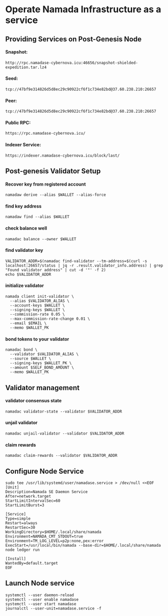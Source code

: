 # Operate Namada Infrastructure as a service

## Providing Services on Post-Genesis Node

#### Snapshot:
```
http://rpc.namadase-cybernova.icu:46656/snapshot-shielded-expedition.tar.lz4
```

#### Seed:
```
tcp://47bf9e314826d5d8ec29c90922cf6f1c734e82bd@37.60.238.210:26657
```

#### Peer:
```
tcp://47bf9e314826d5d8ec29c90922cf6f1c734e82bd@37.60.238.210:26657
```

#### Public RPC: 
```
https://rpc.namadase-cybernova.icu/
```

#### Indexer Service: 
```
https://indexer.namadase-cybernova.icu/block/last/
```

## Post-genesis Validator Setup

#### Recover key from registered account
```
namadaw derive --alias $WALLET --alias-force
```

#### find key address
```
namadaw find --alias $WALLET
```

#### check balance well
```
namadac balance --owner $WALLET
```

#### find validator key
```
VALIDATOR_ADDR=$(namadac find-validator --tm-address=$(curl -s localhost:26657/status | jq -r .result.validator_info.address) | grep "Found validator address" | cut -d '"' -f 2)
echo $VALIDATOR_ADDR
```

#### initialize validator
```
namada client init-validator \
  --alias $VALIDATOR_ALIAS \
  --account-keys $WALLET \
  --signing-keys $WALLET \
  --commission-rate 0.05 \
  --max-commission-rate-change 0.01 \
  --email $EMAIL \
  --memo $WALLET_PK
```

#### bond tokens to your validator
```
namadac bond \
  --validator $VALIDATOR_ALIAS \
  --source $WALLET \
  --signing-keys $WALLET_PK \
  --amount $SELF_BOND_AMOUNT \
  --memo $WALLET_PK
```

## Validator management

#### validator consensus state
```
namadac validator-state --validator $VALIDATOR_ADDR
```

#### unjail validator
```
namadac unjail-validator --validator $VALIDATOR_ADDR
```

#### claim rewards
```
namadac claim-rewards --validator $VALIDATOR_ADDR
```

## Configure Node Service
```
sudo tee /usr/lib/systemd/user/namadase.service > /dev/null <<EOF
[Unit]
Description=Namada SE Daemon Service
After=network.target
StartLimitIntervalSec=60
StartLimitBurst=3

[Service]
Type=simple
Restart=always
RestartSec=30
WorkingDirectory=$HOME/.local/share/namada
Environment=NAMADA_CMT_STDOUT=true
Environment=TM_LOG_LEVEL=p2p:none,pex:error
ExecStart=/usr/local/bin/namada --base-dir=$HOME/.local/share/namada node ledger run

[Install]
WantedBy=default.target
EOF
```

## Launch Node service
```
systemctl --user daemon-reload
systemctl --user enable namadase
systemctl --user start namadase
journalctl --user-unit=namadase.service -f
```
